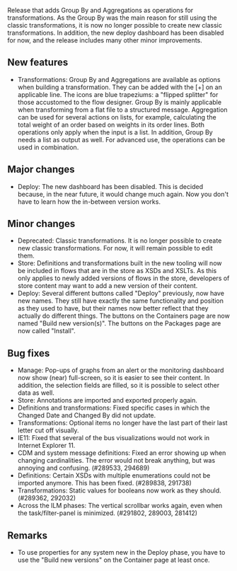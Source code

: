 Release that adds Group By and Aggregations as operations for transformations. As the Group By was the main reason for still using the classic transformations, it is now no longer possible to create new classic transformations. In addition, the new deploy dashboard has been disabled for now, and the release includes many other minor improvements.
## New features
- Transformations: Group By and Aggregations are available as options when building a transformation. They can be added with the [+] on an applicable line. The icons are blue trapeziums: a "flipped splitter" for those accustomed to the flow designer. Group By is mainly applicable when transforming from a flat file to a structured message. Aggregation can be used for several actions on lists, for example, calculating the total weight of an order based on weights in its order lines. Both operations only apply when the input is a list. In addition, Group By needs a list as output as well. For advanced use, the operations can be used in combination.
## Major changes
- Deploy: The new dashboard has been disabled. This is decided because, in the near future, it would change much again. Now you don't have to learn how the in-between version works.
## Minor changes
- Deprecated: Classic transformations. It is no longer possible to create new classic transformations. For now, it will remain possible to edit them.
- Store: Definitions and transformations built in the new tooling will now be included in flows that are in the store as XSDs and XSLTs. As this only applies to newly added versions of flows in the store, developers of store content may want to add a new version of their content.
- Deploy: Several different buttons called "Deploy" previously, now have new names. They still have exactly the same functionality and position as they used to have, but their names now better reflect that they actually do different things. The buttons on the Containers page are now named "Build new version(s)". The buttons on the Packages page are now called "Install".
## Bug fixes
- Manage: Pop-ups of graphs from an alert or the monitoring dashboard now show (near) full-screen, so it is easier to see their content. In addition, the selection fields are filled, so it is possible to select other data as well.
- Store: Annotations are imported and exported properly again.
- Definitions and transformations: Fixed specific cases in which the Changed Date and Changed By did not update.
- Transformations: Optional items no longer have the last part of their last letter cut off visually.
- IE11: Fixed that several of the bus visualizations would not work in Internet Explorer 11.
- CDM and system message definitions: Fixed an error showing up when changing cardinalities. The error would not break anything, but was annoying and confusing. (#289533, 294689)
- Definitions: Certain XSDs with multiple enumerations could not be imported anymore. This has been fixed. (#289838, 291738)
- Transformations: Static values for booleans now work as they should. (#289362, 292032)
- Across the ILM phases: The vertical scrollbar works again, even when the task/filter-panel is minimized. (#291802, 289003, 281412)
## Remarks
- To use properties for any system new in the Deploy phase, you have to use the "Build new versions" on the Container page at least once.
